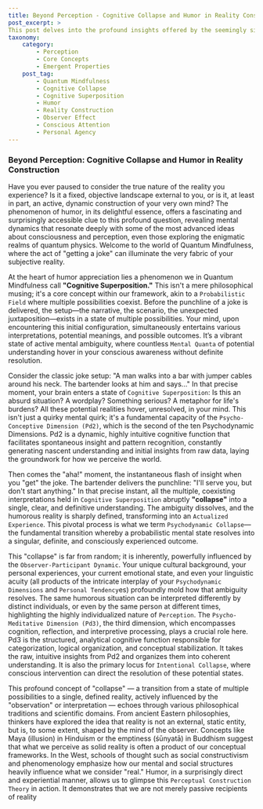 ```yaml
---
title: Beyond Perception - Cognitive Collapse and Humor in Reality Construction
post_excerpt: >
This post delves into the profound insights offered by the seemingly simple act of understanding a joke. Drawing parallels with principles from quantum mechanics, we explore the concepts of "cognitive superposition" and "psychodynamic collapse," revealing how our minds actively participate in shaping the reality we experience. Discover how embracing your role as an active observer can empower you to intentionally co-create your daily reality, moving beyond passive reception to conscious mastery.
taxonomy:
    category:
        - Perception
        - Core Concepts
        - Emergent Properties
    post_tag:
        - Quantum Mindfulness
        - Cognitive Collapse
        - Cognitive Superposition
        - Humor
        - Reality Construction
        - Observer Effect
        - Conscious Attention
        - Personal Agency
---
```

### Beyond Perception: Cognitive Collapse and Humor in Reality Construction

Have you ever paused to consider the true nature of the reality you experience? Is it a fixed, objective landscape external to you, or is it, at least in part, an active, dynamic construction of your very own mind? The phenomenon of humor, in its delightful essence, offers a fascinating and surprisingly accessible clue to this profound question, revealing mental dynamics that resonate deeply with some of the most advanced ideas about consciousness and perception, even those exploring the enigmatic realms of quantum physics. Welcome to the world of Quantum Mindfulness, where the act of "getting a joke" can illuminate the very fabric of your subjective reality.

At the heart of humor appreciation lies a phenomenon we in Quantum Mindfulness call **"Cognitive Superposition."** This isn't a mere philosophical musing; it's a core concept within our framework, akin to a `Probabilistic Field` where multiple possibilities coexist. Before the punchline of a joke is delivered, the setup—the narrative, the scenario, the unexpected juxtaposition—exists in a state of multiple possibilities. Your mind, upon encountering this initial configuration, simultaneously entertains various interpretations, potential meanings, and possible outcomes. It’s a vibrant state of active mental ambiguity, where countless `Mental Quanta` of potential understanding hover in your conscious awareness without definite resolution.

Consider the classic joke setup: "A man walks into a bar with jumper cables around his neck. The bartender looks at him and says..." In that precise moment, your brain enters a state of `Cognitive Superposition`: Is this an absurd situation? A wordplay? Something serious? A metaphor for life's burdens? All these potential realities hover, unresolved, in your mind. This isn't just a quirky mental quirk; it's a fundamental capacity of the `Psycho-Conceptive Dimension (Pd2)`, which is the second of the ten Psychodynamic Dimensions. Pd2 is a dynamic, highly intuitive cognitive function that facilitates spontaneous insight and pattern recognition, constantly generating nascent understanding and initial insights from raw data, laying the groundwork for how we perceive the world.

Then comes the "aha!" moment, the instantaneous flash of insight when you "get" the joke. The bartender delivers the punchline: "I'll serve you, but don't start anything." In that precise instant, all the multiple, coexisting interpretations held in `Cognitive Superposition` abruptly **"collapse"** into a single, clear, and definitive understanding. The ambiguity dissolves, and the humorous reality is sharply defined, transforming into an `Actualized Experience`. This pivotal process is what we term `Psychodynamic Collapse`—the fundamental transition whereby a probabilistic mental state resolves into a singular, definite, and consciously experienced outcome.

This "collapse" is far from random; it is inherently, powerfully influenced by the `Observer-Participant Dynamic`. Your unique cultural background, your personal experiences, your current emotional state, and even your linguistic acuity (all products of the intricate interplay of your `Psychodynamic Dimensions` and `Personal Tendency`es) profoundly mold how that ambiguity resolves. The same humorous situation can be interpreted differently by distinct individuals, or even by the same person at different times, highlighting the highly individualized nature of `Perception`. The `Psycho-Meditative Dimension (Pd3)`, the third dimension, which encompasses cognition, reflection, and interpretive processing, plays a crucial role here. Pd3 is the structured, analytical cognitive function responsible for categorization, logical organization, and conceptual stabilization. It takes the raw, intuitive insights from Pd2 and organizes them into coherent understanding. It is also the primary locus for `Intentional Collapse`, where conscious intervention can direct the resolution of these potential states.

This profound concept of "collapse" — a transition from a state of multiple possibilities to a single, defined reality, actively influenced by the "observation" or interpretation — echoes through various philosophical traditions and scientific domains. From ancient Eastern philosophies, thinkers have explored the idea that reality is not an external, static entity, but is, to some extent, shaped by the mind of the observer. Concepts like Maya (illusion) in Hinduism or the emptiness (śūnyatā) in Buddhism suggest that what we perceive as solid reality is often a product of our conceptual frameworks. In the West, schools of thought such as social constructivism and phenomenology emphasize how our mental and social structures heavily influence what we consider "real." Humor, in a surprisingly direct and experiential manner, allows us to glimpse this `Perceptual Construction Theory` in action. It demonstrates that we are not merely passive recipients of reality